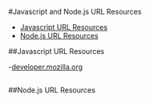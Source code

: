 #Javascript and Node.js URL Resources

- [Javascript URL Resources](#javascript-url-resources)
- [Node.js URL Resources](#node.js-url-resources)

##Javascript URL Resources

 -[developer.mozilla.org](https://developer.mozilla.org/zh-CN/docs/Web/JavaScript/Guide)

##

##Node.js URL Resources